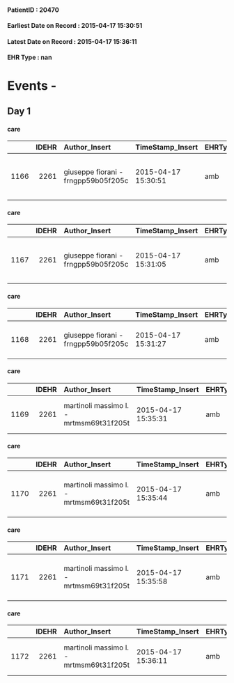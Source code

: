 
#### PatientID : 20470
#### Earliest Date on Record : 2015-04-17 15:30:51
#### Latest Date on Record : 2015-04-17 15:36:11
#### EHR Type : nan

# Events - 

## Day 1

#### care
|      |   IDEHR | Author_Insert                       | TimeStamp_Insert    | EHRType   |   PatientID |   IDGESTIONE_AUSILI |   opt_annulla_consegna | dt_Ric_consegna     | opt_ausilio                                     |
|-----:|--------:|:------------------------------------|:--------------------|:----------|------------:|--------------------:|-----------------------:|:--------------------|:------------------------------------------------|
| 1166 |    2261 | giuseppe fiorani - frngpp59b05f205c | 2015-04-17 15:30:51 | amb       |       20470 |                1009 |                      0 | 2015-04-17 00:00:00 | electronic articulated bed with side rails # 14 |

#### care
|      |   IDEHR | Author_Insert                       | TimeStamp_Insert    | EHRType   |   PatientID |   IDGESTIONE_AUSILI |   opt_annulla_consegna | dt_Ric_consegna     | opt_ausilio                             |
|-----:|--------:|:------------------------------------|:--------------------|:----------|------------:|--------------------:|-----------------------:|:--------------------|:----------------------------------------|
| 1167 |    2261 | giuseppe fiorani - frngpp59b05f205c | 2015-04-17 15:31:05 | amb       |       20470 |                1010 |                      0 | 2015-04-17 00:00:00 | antid air mattress with compressor # 16 |

#### care
|      |   IDEHR | Author_Insert                       | TimeStamp_Insert    | EHRType   |   PatientID |   IDGESTIONE_AUSILI |   opt_annulla_consegna | dt_Ric_consegna     | opt_ausilio                         |
|-----:|--------:|:------------------------------------|:--------------------|:----------|------------:|--------------------:|-----------------------:|:--------------------|:------------------------------------|
| 1168 |    2261 | giuseppe fiorani - frngpp59b05f205c | 2015-04-17 15:31:27 | amb       |       20470 |                1011 |                      0 | 2015-04-17 00:00:00 | handles for getting out of bed # 15 |

#### care
|      |   IDEHR | Author_Insert                           | TimeStamp_Insert    | EHRType   |   PatientID |   IDGESTIONE_AUSILI |   ds_ncons |   opt_annulla_consegna | dt_Ric_consegna     | dt_ric_cons_forn    | opt_ausilio                         |
|-----:|--------:|:----------------------------------------|:--------------------|:----------|------------:|--------------------:|-----------:|-----------------------:|:--------------------|:--------------------|:------------------------------------|
| 1169 |    2261 | martinoli massimo l. - mrtmsm69t31f205t | 2015-04-17 15:35:31 | amb       |       20470 |                1012 |      25074 |                      0 | 2015-04-17 00:00:00 | 2015-04-17 00:00:00 | handles for getting out of bed # 15 |

#### care
|      |   IDEHR | Author_Insert                           | TimeStamp_Insert    | EHRType   |   PatientID |   IDGESTIONE_AUSILI |   ds_ncons |   opt_annulla_consegna | dt_Ric_consegna     | dt_ric_cons_forn    | opt_ausilio                             |
|-----:|--------:|:----------------------------------------|:--------------------|:----------|------------:|--------------------:|-----------:|-----------------------:|:--------------------|:--------------------|:----------------------------------------|
| 1170 |    2261 | martinoli massimo l. - mrtmsm69t31f205t | 2015-04-17 15:35:44 | amb       |       20470 |                1013 |      25074 |                      0 | 2015-04-17 00:00:00 | 2015-04-17 00:00:00 | antid air mattress with compressor # 16 |

#### care
|      |   IDEHR | Author_Insert                           | TimeStamp_Insert    | EHRType   |   PatientID |   IDGESTIONE_AUSILI |   ds_ncons |   opt_annulla_consegna | dt_Ric_consegna     | dt_ric_cons_forn    | opt_ausilio                                     |
|-----:|--------:|:----------------------------------------|:--------------------|:----------|------------:|--------------------:|-----------:|-----------------------:|:--------------------|:--------------------|:------------------------------------------------|
| 1171 |    2261 | martinoli massimo l. - mrtmsm69t31f205t | 2015-04-17 15:35:58 | amb       |       20470 |                1014 |      25074 |                      0 | 2015-04-17 00:00:00 | 2015-04-17 00:00:00 | electronic articulated bed with side rails # 14 |

#### care
|      |   IDEHR | Author_Insert                           | TimeStamp_Insert    | EHRType   |   PatientID |   IDGESTIONE_AUSILI |   ds_ncons |   opt_annulla_consegna | ds_note_x   | dt_Ric_consegna     | dt_ric_cons_forn    | opt_ausilio                         |
|-----:|--------:|:----------------------------------------|:--------------------|:----------|------------:|--------------------:|-----------:|-----------------------:|:------------|:--------------------|:--------------------|:------------------------------------|
| 1172 |    2261 | martinoli massimo l. - mrtmsm69t31f205t | 2015-04-17 15:36:11 | amb       |       20470 |                1015 |      25074 |                      0 | note        | 2015-04-17 00:00:00 | 2015-04-17 00:00:00 | handles for getting out of bed # 15 |


